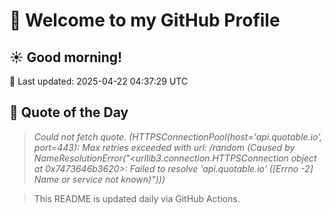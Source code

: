 # 👋 Welcome to my GitHub Profile

## ☀️ Good morning!
📅 Last updated: 2025-04-22 04:37:29 UTC

## 🧠 Quote of the Day
> *Could not fetch quote. (HTTPSConnectionPool(host='api.quotable.io', port=443): Max retries exceeded with url: /random (Caused by NameResolutionError("<urllib3.connection.HTTPSConnection object at 0x7473646b3620>: Failed to resolve 'api.quotable.io' ([Errno -2] Name or service not known)")))*


> This README is updated daily via GitHub Actions.
